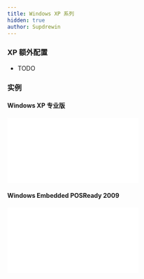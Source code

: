```yaml
---
title: Windows XP 系列
hidden: true
author: Supdrewin
---
```


### XP 额外配置

- TODO

### 实例
#### Windows XP 专业版
<iframe src="../resources/VM-new/Windows XP.webm"
        allowfullscreen="true"
        border="0"
        frameborder="no"
        framespacing="0"
        scrolling="no"></iframe>

#### Windows Embedded POSReady 2009
<iframe src="../resources/VM-new/POSReady 2009.webm"
        allowfullscreen="true"
        border="0"
        frameborder="no"
        framespacing="0"
        scrolling="no"></iframe>

